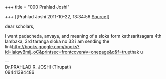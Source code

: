 +++
title = "000 Prahlad Joshi"

+++
[[Prahlad Joshi	2011-10-22, 13:34:56 [Source](https://groups.google.com/g/bvparishat/c/BCVEg2uS0y8)]]



  

dear scholars,

I want padacheda, anvaya, and meaning of a sloka form kathsaritsagara 4th lambaka, 3rd taranga sloka no 33 i am sending the link<http://books.google.com/books?id=laiqwBmij_oC&printsec=frontcover#v=onepage&q&f=true>thak u

  

--  
Dr.PRAHLAD R. JOSHI (Tirupati)  
09441394486  
  
  


